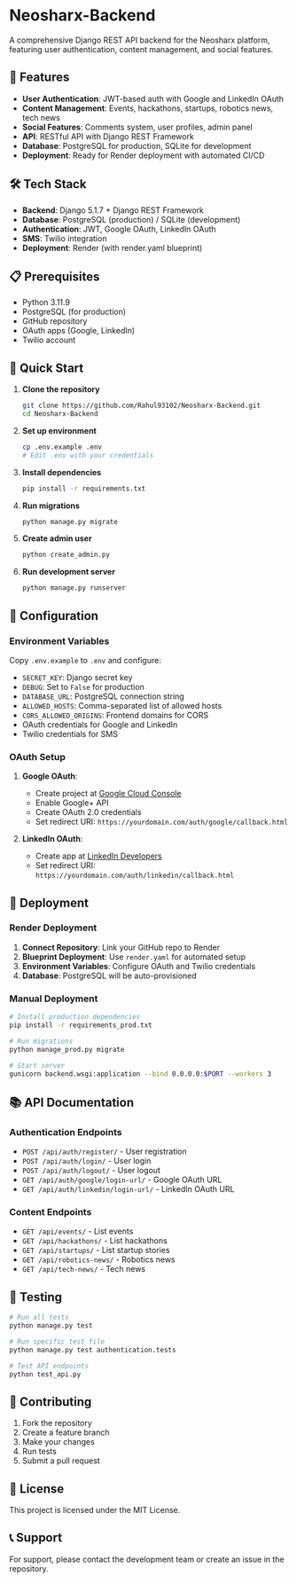 # Neosharx-Backend

A comprehensive Django REST API backend for the Neosharx platform, featuring user authentication, content management, and social features.

## 🚀 Features

- **User Authentication**: JWT-based auth with Google and LinkedIn OAuth
- **Content Management**: Events, hackathons, startups, robotics news, tech news
- **Social Features**: Comments system, user profiles, admin panel
- **API**: RESTful API with Django REST Framework
- **Database**: PostgreSQL for production, SQLite for development
- **Deployment**: Ready for Render deployment with automated CI/CD

## 🛠️ Tech Stack

- **Backend**: Django 5.1.7 + Django REST Framework
- **Database**: PostgreSQL (production) / SQLite (development)
- **Authentication**: JWT, Google OAuth, LinkedIn OAuth
- **SMS**: Twilio integration
- **Deployment**: Render (with render.yaml blueprint)

## 📋 Prerequisites

- Python 3.11.9
- PostgreSQL (for production)
- GitHub repository
- OAuth apps (Google, LinkedIn)
- Twilio account

## 🚀 Quick Start

1. **Clone the repository**
   ```bash
   git clone https://github.com/Rahul93102/Neosharx-Backend.git
   cd Neosharx-Backend
   ```

2. **Set up environment**
   ```bash
   cp .env.example .env
   # Edit .env with your credentials
   ```

3. **Install dependencies**
   ```bash
   pip install -r requirements.txt
   ```

4. **Run migrations**
   ```bash
   python manage.py migrate
   ```

5. **Create admin user**
   ```bash
   python create_admin.py
   ```

6. **Run development server**
   ```bash
   python manage.py runserver
   ```

## 🔧 Configuration

### Environment Variables

Copy `.env.example` to `.env` and configure:

- `SECRET_KEY`: Django secret key
- `DEBUG`: Set to `False` for production
- `DATABASE_URL`: PostgreSQL connection string
- `ALLOWED_HOSTS`: Comma-separated list of allowed hosts
- `CORS_ALLOWED_ORIGINS`: Frontend domains for CORS
- OAuth credentials for Google and LinkedIn
- Twilio credentials for SMS

### OAuth Setup

1. **Google OAuth**:
   - Create project at [Google Cloud Console](https://console.cloud.google.com/)
   - Enable Google+ API
   - Create OAuth 2.0 credentials
   - Set redirect URI: `https://yourdomain.com/auth/google/callback.html`

2. **LinkedIn OAuth**:
   - Create app at [LinkedIn Developers](https://developer.linkedin.com/)
   - Set redirect URI: `https://yourdomain.com/auth/linkedin/callback.html`

## 🚀 Deployment

### Render Deployment

1. **Connect Repository**: Link your GitHub repo to Render
2. **Blueprint Deployment**: Use `render.yaml` for automated setup
3. **Environment Variables**: Configure OAuth and Twilio credentials
4. **Database**: PostgreSQL will be auto-provisioned

### Manual Deployment

```bash
# Install production dependencies
pip install -r requirements_prod.txt

# Run migrations
python manage_prod.py migrate

# Start server
gunicorn backend.wsgi:application --bind 0.0.0.0:$PORT --workers 3
```

## 📚 API Documentation

### Authentication Endpoints
- `POST /api/auth/register/` - User registration
- `POST /api/auth/login/` - User login
- `POST /api/auth/logout/` - User logout
- `GET /api/auth/google/login-url/` - Google OAuth URL
- `GET /api/auth/linkedin/login-url/` - LinkedIn OAuth URL

### Content Endpoints
- `GET /api/events/` - List events
- `GET /api/hackathons/` - List hackathons
- `GET /api/startups/` - List startup stories
- `GET /api/robotics-news/` - Robotics news
- `GET /api/tech-news/` - Tech news

## 🧪 Testing

```bash
# Run all tests
python manage.py test

# Run specific test file
python manage.py test authentication.tests

# Test API endpoints
python test_api.py
```

## 🤝 Contributing

1. Fork the repository
2. Create a feature branch
3. Make your changes
4. Run tests
5. Submit a pull request

## 📄 License

This project is licensed under the MIT License.

## 📞 Support

For support, please contact the development team or create an issue in the repository.
